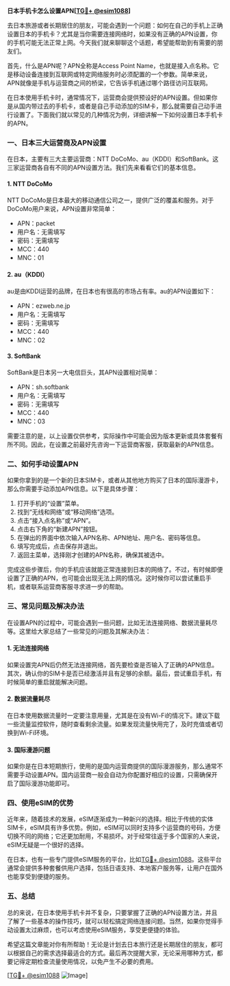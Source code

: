 **日本手机卡怎么设置APN[[TG💪+ @esim1088](https://t.me/s/esim1088)]**

去日本旅游或者长期居住的朋友，可能会遇到一个问题：如何在自己的手机上正确设置日本的手机卡？尤其是当你需要连接网络时，如果没有正确的APN设置，你的手机可能无法正常上网。今天我们就来聊聊这个话题，希望能帮助到有需要的朋友们。

首先，什么是APN呢？APN全称是Access Point Name，也就是接入点名称。它是移动设备连接到互联网或特定网络服务时必须配置的一个参数。简单来说，APN就像是手机与运营商之间的桥梁，它告诉手机通过哪个路径访问互联网。

在日本使用手机卡时，通常情况下，运营商会提供预设好的APN设置。但如果你是从国内带过去的手机卡，或者是自己手动添加的SIM卡，那么就需要自己动手进行设置了。下面我们就以常见的几种情况为例，详细讲解一下如何设置日本手机卡的APN。

### **一、日本三大运营商及APN设置**

在日本，主要有三大主要运营商：NTT DoCoMo、au（KDDI）和SoftBank。这三家运营商各自有不同的APN设置方法。我们先来看看它们的基本信息。

#### 1. NTT DoCoMo
NTT DoCoMo是日本最大的移动通信公司之一，提供广泛的覆盖和服务。对于DoCoMo用户来说，APN设置非常简单：

- APN：packet
- 用户名：无需填写
- 密码：无需填写
- MCC：440
- MNC：01

#### 2. au（KDDI）
au是由KDDI运营的品牌，在日本也有很高的市场占有率。au的APN设置如下：

- APN：ezweb.ne.jp
- 用户名：无需填写
- 密码：无需填写
- MCC：440
- MNC：02

#### 3. SoftBank
SoftBank是日本另一大电信巨头，其APN设置相对简单：

- APN：sh.softbank
- 用户名：无需填写
- 密码：无需填写
- MCC：440
- MNC：03

需要注意的是，以上设置仅供参考，实际操作中可能会因为版本更新或具体套餐有所不同。因此，在设置之前最好先咨询一下运营商客服，获取最新的APN信息。

### **二、如何手动设置APN**

如果你拿到的是一个新的日本SIM卡，或者从其他地方购买了日本的国际漫游卡，那么你需要手动添加APN信息。以下是具体步骤：

1. 打开手机的“设置”菜单。
2. 找到“无线和网络”或“移动网络”选项。
3. 点击“接入点名称”或“APN”。
4. 点击右下角的“新建APN”按钮。
5. 在弹出的界面中依次输入APN名称、APN地址、用户名、密码等信息。
6. 填写完成后，点击保存并退出。
7. 返回主菜单，选择刚才创建的APN名称，确保其被选中。

完成这些步骤后，你的手机应该就能正常连接到日本的网络了。不过，有时候即便设置了正确的APN，也可能会出现无法上网的情况。这时候你可以尝试重启手机，或者联系运营商客服寻求进一步的帮助。

### **三、常见问题及解决办法**

在设置APN的过程中，可能会遇到一些问题，比如无法连接网络、数据流量耗尽等。这里给大家总结了一些常见的问题及其解决办法：

#### 1. 无法连接网络
如果设置完APN后仍然无法连接网络，首先要检查是否输入了正确的APN信息。其次，确认你的SIM卡是否已经激活并且有足够的余额。最后，尝试重启手机，有时候简单的重启就能解决问题。

#### 2. 数据流量耗尽
在日本使用数据流量时一定要注意用量，尤其是在没有Wi-Fi的情况下。建议下载一些流量监控软件，随时查看剩余流量。如果发现流量快用完了，及时充值或者切换到Wi-Fi环境。

#### 3. 国际漫游问题
如果你是在日本短期旅行，使用的是国内运营商提供的国际漫游服务，那么通常不需要手动设置APN。国内运营商一般会自动为你配置好相应的设置，只需确保开启了国际漫游功能即可。

### **四、使用eSIM的优势**

近年来，随着技术的发展，eSIM逐渐成为一种新兴的选择。相比于传统的实体SIM卡，eSIM具有许多优势。例如，eSIM可以同时支持多个运营商的号码，方便切换不同的网络；它还更加耐用，不易损坏。对于经常往返于多个国家的人来说，eSIM无疑是一个很好的选择。

在日本，也有一些专门提供eSIM服务的平台，比如[TG💪+ @esim1088](https://t.me/s/esim1088)。这些平台通常会提供多种套餐供用户选择，包括日语支持、本地客户服务等，让用户在国外也能享受到便捷的服务。

### **五、总结**

总的来说，在日本使用手机卡并不复杂，只要掌握了正确的APN设置方法，并且了解了一些基本的操作技巧，就可以轻松搞定网络连接问题。当然，如果你觉得手动设置太过麻烦，也可以考虑使用eSIM服务，享受更便捷的体验。

希望这篇文章能对你有所帮助！无论是计划去日本旅行还是长期居住的朋友，都可以根据自己的需求选择最适合的方式。最后再次提醒大家，无论采用哪种方式，都要记得定期检查流量使用情况，以免产生不必要的费用。

[[TG💪+ @esim1088](https://t.me/s/esim1088) ![Image](https://i.postimg.cc/4NQfJmqS/Snipaste-2025-05-13-00-14-12.png)]